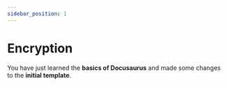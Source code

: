```yaml
---
sidebar_position: 1
---
```


# Encryption

You have just learned the **basics of Docusaurus** and made some changes to the 
**initial template**.
